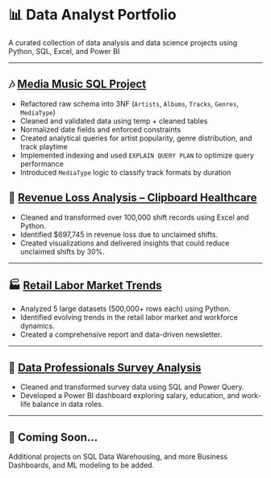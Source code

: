 # 📊 Data Analyst Portfolio

A curated collection of data analysis and data science projects using Python, SQL, Excel, and Power BI

---

## 🎶 [Media Music SQL Project](https://github.com/mananbajaj7/SQL-Music-DB/tree/main )

* Refactored raw schema into 3NF (`Artists`, `Albums`, `Tracks`, `Genres`, `MediaType`)
* Cleaned and validated data using temp + cleaned tables
* Normalized date fields and enforced constraints
* Created analytical queries for artist popularity, genre distribution, and track playtime
* Implemented indexing and used `EXPLAIN QUERY PLAN` to optimize query performance
* Introduced `MediaType` logic to classify track formats by duration

## 🏥 [Revenue Loss Analysis – Clipboard Healthcare](https://github.com/mananbajaj7/Revenue-Loss-Analysis-Healthcare)


* Cleaned and transformed over 100,000 shift records using Excel and Python.
* Identified \$697,745 in revenue loss due to unclaimed shifts.
* Created visualizations and delivered insights that could reduce unclaimed shifts by 30%.

---

## 🏭 [Retail Labor Market Trends](https://github.com/mananbajaj7/Retail-Labor-Market-Analysis)


* Analyzed 5 large datasets (500,000+ rows each) using Python.
* Identified evolving trends in the retail labor market and workforce dynamics.
* Created a comprehensive report and data-driven newsletter.

---

## 🔢 [Data Professionals Survey Analysis](https://github.com/mananbajaj7/Data-Professionals-Survey-Analysis)


* Cleaned and transformed survey data using SQL and Power Query.
* Developed a Power BI dashboard exploring salary, education, and work-life balance in data roles.

---

## 🔧 Coming Soon...

Additional projects on SQL Data Warehousing, and more Business Dashboards, and ML modeling to be added.

